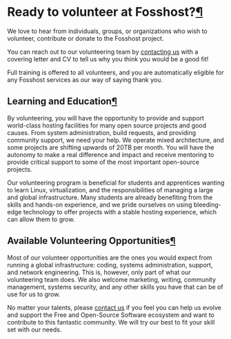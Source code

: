 # Ready to volunteer at Fosshost?[¶](http://127.0.0.1:8000/about/volunteering-opportunities/#ready-to-volunteer-at-fosshost)

We love to hear from individuals, groups, or organizations who wish to volunteer, contribute or donate to the Fosshost project.

You can reach out to our volunteering team by [contacting us](https://fosshost.org/contact) with a covering letter and CV to tell us why you think you would be a good fit!

Full training is offered to all volunteers, and you are automatically eligible for any Fosshost services as our way of saying thank you.

## Learning and Education[¶](http://127.0.0.1:8000/about/volunteering-opportunities/#learning-and-education)

By volunteering, you will have the opportunity to provide and support world-class hosting facilities for many open source projects and good causes. From system administration, build requests, and providing community support, we need your help. We operate mixed architecture, and some projects are shifting upwards of 20TB per month. You will have the autonomy to make a real difference and impact and receive mentoring to provide critical support to some of the most important open-source projects. 

Our volunteering program is beneficial for students and apprentices wanting to learn Linux, virtualization, and the responsibilities of managing a large and global infrastructure. Many students are already benefiting from the skills and hands-on experience, and we pride ourselves on using bleeding-edge technology to offer projects with a stable hosting experience, which can allow them to grow.

## Available Volunteering Opportunities[¶](http://127.0.0.1:8000/about/volunteering-opportunities/#available-volunteering-opportunities)

Most of our volunteer opportunities are the ones you would expect from running a global infrastructure: coding, systems administration, support, and network engineering. This is, however, only part of what our volunteering team does. We also welcome marketing, writing, community management, systems security, and any other skills you have that can be of use for us to grow.

No matter your talents, please [contact us](https://fosshost.org/contact) if you feel you can help us evolve and support the Free and Open-Source Software ecosystem and want to contribute to this fantastic community. We will try our best to fit your skill set with our needs.